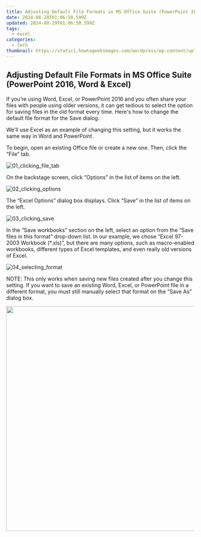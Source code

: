 ```yaml
---
title: Adjusting Default File Formats in MS Office Suite (PowerPoint 2016, Word & Excel)
date: 2024-08-28T01:06:50.599Z
updated: 2024-08-29T01:06:50.599Z
tags:
  - excel
categories:
  - tech
thumbnail: https://static1.howtogeekimages.com/wordpress/wp-content/uploads/2016/01/00_lead_image_save_as_old_file_format.png
---
```


## Adjusting Default File Formats in MS Office Suite (PowerPoint 2016, Word & Excel)

If you’re using Word, Excel, or PowerPoint 2016 and you often share your files with people using older versions, it can get tedious to select the option for saving files in the old format every time. Here's how to change the default file format for the Save dialog.

 We'll use Excel as an example of changing this setting, but it works the same way in Word and PowerPoint.

 To begin, open an existing Office file or create a new one. Then, click the “File” tab.

![01_clicking_file_tab](https://static1.howtogeekimages.com/wordpress/wp-content/uploads/2016/01/01_clicking_file_tab.png) 

 On the backstage screen, click “Options” in the list of items on the left.

![02_clicking_options](https://static1.howtogeekimages.com/wordpress/wp-content/uploads/2016/01/02_clicking_options1.png) 

 The “Excel Options” dialog box displays. Click “Save” in the list of items on the left.

![03_clicking_save](https://static1.howtogeekimages.com/wordpress/wp-content/uploads/2016/01/03_clicking_save.png) 

 In the “Save workbooks” section on the left, select an option from the “Save files in this format” drop-down list. In our example, we chose “Excel 97-2003 Workbook (\*.xls)”, but there are many options, such as macro-enabled workbooks, different types of Excel templates, and even really old versions of Excel.

![04_selecting_format](https://static1.howtogeekimages.com/wordpress/wp-content/uploads/2016/01/04_selecting_format.png) 

 NOTE: This only works when saving new files created after you change this setting. If you want to save an existing Word, Excel, or PowerPoint file in a different format, you must still manually select that format on the “Save As” dialog box.

<ins class="adsbygoogle"
     style="display:block"
     data-ad-format="autorelaxed"
     data-ad-client="ca-pub-7571918770474297"
     data-ad-slot="1223367746"></ins>



<ins class="adsbygoogle"
     style="display:block"
     data-ad-client="ca-pub-7571918770474297"
     data-ad-slot="8358498916"
     data-ad-format="auto"
     data-full-width-responsive="true"></ins>



<!-- affiliate ads begin -->
<a href="https://appsumo.8odi.net/c/5597632/2075471/7443" target="_top" id="2075471"><img src="//a.impactradius-go.com/display-ad/7443-2075471" border="0" alt="" width="1200" height="600"/></a><img height="0" width="0" src="https://appsumo.8odi.net/i/5597632/2075471/7443" style="position:absolute;visibility:hidden;" border="0" />
<!-- affiliate ads end -->